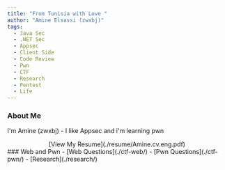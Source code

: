 ```yaml
---
title: "From Tunisia with Love "
author: "Amine Elsassi (zwxbj)"
tags:
  - Java Sec
  - .NET Sec
  - Appsec 
  - Client Side 
  - Code Review
  - Pwn
  - CTF
  - Research
  - Pentest
  - Life
---
```


### About Me 

I'm Amine (zwxbj) - I like Appsec and i'm learning pwn 
<div align="center">
[View My Resume](./resume/Amine.cv.eng.pdf)
</div>
### Web and Pwn 
- [Web Questions](./ctf-web/)
- [Pwn Questions](./ctf-pwn/)
- [Research](./research/)